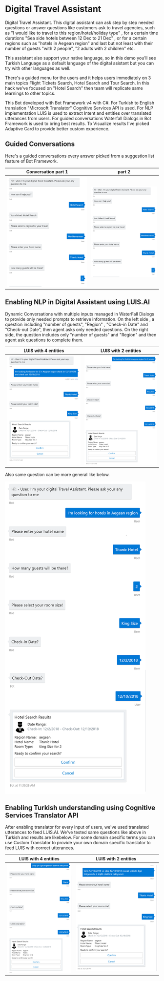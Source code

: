 # Digital Travel Assistant
Digital Travel Assistant. This digital assistant can ask step by step needed questions or answer questions like customers ask to travel agencies, such as "I would like to travel to this region/hotel/holiday type" , for a certain time durations "Sea side hotels between 12 Dec to 21 Dec" , or for a certain regions such as "hotels in Aegean region" and last but not least with their number of guests "with 2 people", "2 adults with 2 children" etc.

This assistant also support your native language, so in this demo you'll see Turkish Language as a default language of the digital asistant but you can try with other languages as well.

There's a guided menu for the users and it helps users immediately on 3 main topics Flight Tickets Search, Hotel Search and Tour Search. In this hack we've focused on "Hotel Search" then team will replicate same learnings to other topics.

This Bot developed with Bot Framework v4 with C#. For Turkish to English translation "Microsoft Translator" Cognitive Services API is used. For NLP implementation LUIS is used to extract Intent and entities over translated utterances from users. For guided conversations Waterfall Dialogs in Bot Framework is used to bring best results.
To Visualize results I've picked Adaptive Card to provide better custom experience.

## Guided Conversations

Here's a guided conversations every answer picked from a suggestion list feature of Bot Framework.

 Conversation part 1         |       part 2
:-------------------------:|:-------------------------:
![](screenshots/dialog.png)  |  ![](screenshots/dialog.png)

	
## Enabling NLP in Digital Assistant using LUIS.AI

Dynamic Conversations with multiple inputs managed in WaterFall Dialogs to provide only needed prompts to retrieve information.
On the left side , a question including "number of guests", "Region" , "Check-in Date" and "Check-out Date", then agent asks only needed questions. 
On the right side, the question includes only "number of guests" and "Region" and then agent ask questions to complete them.

 LUIS with 4 entities             |  LUIS with 2 entities
:-------------------------:|:-------------------------:
![](screenshots/luisdialog.png)  |  ![](screenshots/luisdialog2.png)

Also same question can be more general like below.

![](screenshots/luisdialog1.png)

## Enabling Turkish understanding using Cognitive Services Translator API

After enabling translator for every input of users, we've used translated utterances to feed LUIS.AI. We've tested same questions like above in Turkish and results are likebelow. For some domain specific terms you can use Custom Translator to provide your own domain specific translator to feed LUIS with correct utterances.

 LUIS with 4 entities             |  LUIS with 2 entities
:-------------------------:|:-------------------------:
![](screenshots/luisdialogTR.png)  |  ![](screenshots/luisdialogTR1.png)
